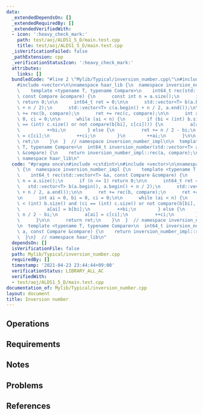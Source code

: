 ```yaml
---
data:
  _extendedDependsOn: []
  _extendedRequiredBy: []
  _extendedVerifiedWith:
  - icon: ':heavy_check_mark:'
    path: test/aoj/ALDS1_5_D/main.test.cpp
    title: test/aoj/ALDS1_5_D/main.test.cpp
  _isVerificationFailed: false
  _pathExtension: cpp
  _verificationStatusIcon: ':heavy_check_mark:'
  attributes:
    links: []
  bundledCode: "#line 2 \"Mylib/Typical/inversion_number.cpp\"\n#include <cstdint>\n\
    #include <vector>\n\nnamespace haar_lib {\n  namespace inversion_number_impl {\n\
    \    template <typename T, typename Compare>\n    int64_t rec(std::vector<T> &a,\
    \ const Compare &compare) {\n      const int n = a.size();\n      if (n <= 1)\
    \ return 0;\n\n      int64_t ret = 0;\n\n      std::vector<T> b(a.begin(), a.begin()\
    \ + n / 2);\n      std::vector<T> c(a.begin() + n / 2, a.end());\n\n      ret\
    \ += rec(b, compare);\n      ret += rec(c, compare);\n\n      int ai = 0, bi =\
    \ 0, ci = 0;\n\n      while (ai < n) {\n        if (bi < (int) b.size() and (ci\
    \ == (int) c.size() or not compare(b[bi], c[ci]))) {\n          a[ai] = b[bi];\n\
    \          ++bi;\n        } else {\n          ret += n / 2 - bi;\n          a[ai]\
    \ = c[ci];\n          ++ci;\n        }\n        ++ai;\n      }\n\n      return\
    \ ret;\n    }\n  }  // namespace inversion_number_impl\n\n  template <typename\
    \ T, typename Compare>\n  int64_t inversion_number(std::vector<T> a, const Compare\
    \ &compare) {\n    return inversion_number_impl::rec(a, compare);\n  }\n}  //\
    \ namespace haar_lib\n"
  code: "#pragma once\n#include <cstdint>\n#include <vector>\n\nnamespace haar_lib\
    \ {\n  namespace inversion_number_impl {\n    template <typename T, typename Compare>\n\
    \    int64_t rec(std::vector<T> &a, const Compare &compare) {\n      const int\
    \ n = a.size();\n      if (n <= 1) return 0;\n\n      int64_t ret = 0;\n\n   \
    \   std::vector<T> b(a.begin(), a.begin() + n / 2);\n      std::vector<T> c(a.begin()\
    \ + n / 2, a.end());\n\n      ret += rec(b, compare);\n      ret += rec(c, compare);\n\
    \n      int ai = 0, bi = 0, ci = 0;\n\n      while (ai < n) {\n        if (bi\
    \ < (int) b.size() and (ci == (int) c.size() or not compare(b[bi], c[ci]))) {\n\
    \          a[ai] = b[bi];\n          ++bi;\n        } else {\n          ret +=\
    \ n / 2 - bi;\n          a[ai] = c[ci];\n          ++ci;\n        }\n        ++ai;\n\
    \      }\n\n      return ret;\n    }\n  }  // namespace inversion_number_impl\n\
    \n  template <typename T, typename Compare>\n  int64_t inversion_number(std::vector<T>\
    \ a, const Compare &compare) {\n    return inversion_number_impl::rec(a, compare);\n\
    \  }\n}  // namespace haar_lib\n"
  dependsOn: []
  isVerificationFile: false
  path: Mylib/Typical/inversion_number.cpp
  requiredBy: []
  timestamp: '2021-04-23 23:44:44+09:00'
  verificationStatus: LIBRARY_ALL_AC
  verifiedWith:
  - test/aoj/ALDS1_5_D/main.test.cpp
documentation_of: Mylib/Typical/inversion_number.cpp
layout: document
title: Inversion number
---
```


## Operations

## Requirements

## Notes

## Problems

## References
